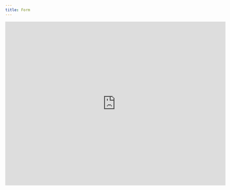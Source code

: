 ```yaml
---
title: Form
---
```

<iframe src="https://docs.google.com/forms/d/e/1FAIpQLSeW5IQDBU8pAsgTzJfLoYemlZdikM68odtA4q84SXUl6LEGbQ/viewform?embedded=true" width="700" height="520" frameborder="0" marginheight="0" marginwidth="0">Loading…</iframe>